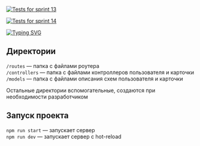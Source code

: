 [![Tests for sprint 13](https://github.com/alexzkv/express-mesto-gha/actions/workflows/tests-13-sprint.yml/badge.svg)](https://github.com/alexzkv/express-mesto-gha/actions/workflows/tests-13-sprint.yml) 

[![Tests for sprint 14](https://github.com/alexzkv/express-mesto-gha/actions/workflows/tests-14-sprint.yml/badge.svg)](https://github.com/alexzkv/express-mesto-gha/actions/workflows/tests-14-sprint.yml)

[![Typing SVG](https://readme-typing-svg.herokuapp.com?font=Lora&size=35&pause=1000&color=808080&width=550&lines=%D0%9F%D1%80%D0%BE%D0%B5%D0%BA%D1%82+Mesto+%D1%84%D1%80%D0%BE%D0%BD%D1%82%D0%B5%D0%BD%D0%B4+%2B+%D0%B1%D1%8D%D0%BA%D0%B5%D0%BD%D0%B4)](https://git.io/typing-svg)

## Директории

`/routes` — папка с файлами роутера  
`/controllers` — папка с файлами контроллеров пользователя и карточки   
`/models` — папка с файлами описания схем пользователя и карточки  
  
Остальные директории вспомогательные, создаются при необходимости разработчиком

## Запуск проекта

`npm run start` — запускает сервер   
`npm run dev` — запускает сервер с hot-reload
